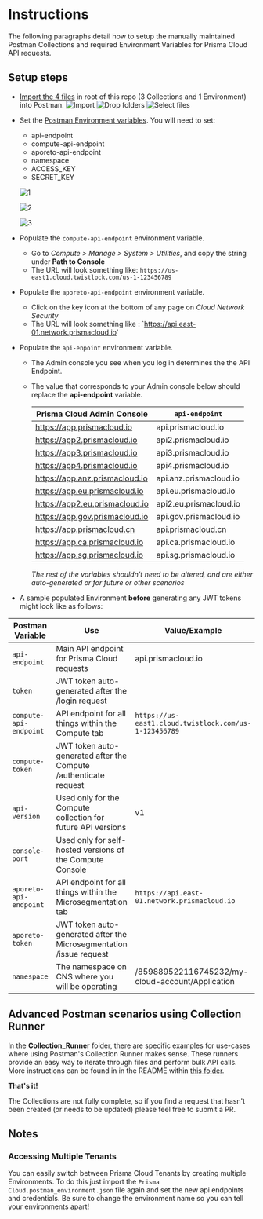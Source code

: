 # Instructions

The following paragraphs detail how to setup the manually maintained Postman Collections and required Environment Variables for Prisma Cloud API requests.

## Setup steps
- [Import the 4 files](https://learning.postman.com/docs/getting-started/importing-and-exporting-data/) in root of this repo (3 Collections and 1 Environment) into Postman.
   ![Import](./Images/Import1.png)
   ![Drop folders](./Images/Import2.png)
   ![Select files](./Images/import3.png)


- Set the [Postman Environment variables](https://learning.postman.com/docs/sending-requests/variables/). You will need to set:
   - api-endpoint
   - compute-api-endpoint
   - aporeto-api-endpoint
   - namespace
   - ACCESS_KEY
   - SECRET_KEY


   ![1](./Images/Env1.png)
   
   ![2](./Images/Env2.png)
   
   ![3](./Images/Env3.png)

- Populate the `compute-api-endpoint` environment variable.
  - Go to *Compute > Manage > System > Utilities*, and copy the string under **Path to Console**
  - The URL will look something like:
    `https://us-east1.cloud.twistlock.com/us-1-123456789`
  

- Populate the `aporeto-api-endpoint` environment variable.
  - Click on the key icon at the bottom of any page on _Cloud Network Security_
  - The URL will look something like :
    `https://api.east-01.network.prismacloud.io'
  

- Populate the `api-enpoint` environment variable.
  - The Admin console you see when you log in determines the the API Endpoint.
  - The value that corresponds to your Admin console below should replace the **api-endpoint** variable.

     | Prisma Cloud Admin Console     | `api-endpoint`         |
     |--------------------------------|------------------------|
     | https://app.prismacloud.io     | api.prismacloud.io     | 
     | https://app2.prismacloud.io    | api2.prismacloud.io    | 
     | https://app3.prismacloud.io    | api3.prismacloud.io    | 
     | https://app4.prismacloud.io    | api4.prismacloud.io    | 
     | https://app.anz.prismacloud.io | api.anz.prismacloud.io | 
     | https://app.eu.prismacloud.io  | api.eu.prismacloud.io  | 
     | https://app2.eu.prismacloud.io | api2.eu.prismacloud.io | 
     | https://app.gov.prismacloud.io | api.gov.prismacloud.io | 
     | https://app.prismacloud.cn     | api.prismacloud.cn     | 
     | https://app.ca.prismacloud.io  | api.ca.prismacloud.io  | 
     | https://app.sg.prismacloud.io  | api.sg.prismacloud.io  | 

      *The rest of the variables shouldn't need to be altered, and are either auto-generated or for future or other scenarios*


- A sample populated Environment **before** generating any JWT tokens might look like as follows:

| Postman Variable         | Use                                                                 | Value/Example                                         |
|--------------------------|---------------------------------------------------------------------|-------------------------------------------------------|
| `api-endpoint`           | Main API endpoint for Prisma Cloud requests                         | api.prismacloud.io                                    |
| `token`                  | JWT token auto-generated after the /login request                   |                                                       |
| `compute-api-endpoint`   | API endpoint for all things within the Compute tab                  | `https://us-east1.cloud.twistlock.com/us-1-123456789` |
| `compute-token`          | JWT token auto-generated after the Compute /authenticate request    |                                                       |
| `api-version`            | Used only for the Compute collection for future API versions        | v1                                                    |
| `console-port`           | Used only for self-hosted versions of the Compute Console           |                                                       |
| `aporeto-api-endpoint`   | API endpoint for all things within the Microsegmentation tab        | `https://api.east-01.network.prismacloud.io`          |
| `aporeto-token`          | JWT token auto-generated after the Microsegmentation /issue request |                                                       |
| `namespace`              | The namespace on CNS where you will be operating                    | /859889522116745232/my-cloud-account/Application      |

## Advanced Postman scenarios using Collection Runner

In the **Collection_Runner** folder, there are specific examples for use-cases where using Postman's Collection Runner makes sense. These runners provide an easy way to iterate through files and perform bulk API calls. More instructions can be found in in the README within [this folder](https://github.com/PaloAltoNetworks/pcs-postman/tree/main/Collection_Runner).

**That's it!**

The Collections are not fully complete, so if you find a request that hasn't been created (or needs to be updated) please feel free to submit a PR.

## Notes
### Accessing Multiple Tenants
You can easily switch between Prisma Cloud Tenants by creating multiple Environments. To do this just import the `Prisma Cloud.postman_environment.json` file again and set the new api endpoints and credentials. Be sure to change the environment name so you can tell your environments apart! 
